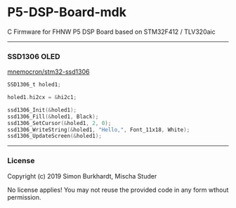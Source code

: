 # P5-DSP-Board-mdk
C Firmware for FHNW P5 DSP Board based on STM32F412 / TLV320aic

---

### SSD1306 OLED

[mnemocron/stm32-ssd1306](https://github.com/mnemocron/stm32-ssd1306)

```c
SSD1306_t holed1;

holed1.hi2cx = &hi2c1;

ssd1306_Init(&holed1);
ssd1306_Fill(&holed1, Black);
ssd1306_SetCursor(&holed1, 2, 0);
ssd1306_WriteString(&holed1, "Hello,", Font_11x18, White);
ssd1306_UpdateScreen(&holed1);

```

---

### License

Copyright (c) 2019 Simon Burkhardt, Mischa Studer

No license applies! You may not reuse the provided code in any form wthout permission.




